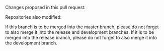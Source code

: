 Changes proposed in this pull request:

Repositories also modified:

If this branch is to be merged into the master branch, please do not forget to also merge it into the release and development branches. If it is to be merged into the release branch, please do not forget to also merge it into the development branch.
